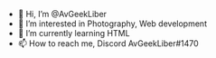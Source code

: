 - 👋 Hi, I’m @AvGeekLiber
- 👀 I’m interested in Photography, Web development
- 🌱 I’m currently learning HTML
- 📫 How to reach me, Discord AvGeekLiber#1470

<!---
AvGeekLiber/AvGeekLiber is a ✨ special ✨ repository because its `README.md` (this file) appears on your GitHub profile.
You can click the Preview link to take a look at your changes.
--->
